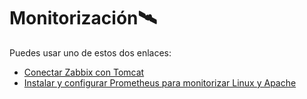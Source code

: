# Monitorización:artificial_satellite:

Puedes usar uno de estos dos enlaces:

- [Conectar Zabbix con Tomcat](./conectarzabbixcontomcat.md)
- [Instalar y configurar Prometheus para monitorizar Linux y Apache](./instalacionyconfiguracionprometheus.md)

